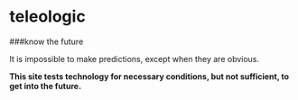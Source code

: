# teleologic
###know the future

It is impossible to make predictions, except when they are obvious.

**This site tests technology for necessary conditions, but not sufficient, to get into the future.**
